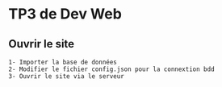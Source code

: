 # TP3 de Dev Web

## Ouvrir le site

    1- Importer la base de données
    2- Modifier le fichier config.json pour la connextion bdd
    3- Ouvrir le site via le serveur
